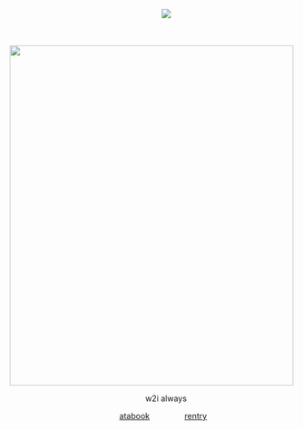 <p align="center">
⠀⠀⠀⠀⠀<img src="https://komarev.com/ghpvc/?username=borderIine&label=views&color=000000&flat" />

<p align="center">
‎ ‎   </p>

<p align="center">
  <img src="https://files.catbox.moe/4vw89q.webp" width="500" height="600">
</p>
<p align="center">
⠀⠀⠀⠀⠀w2i 
always

<div align="center">
 
⠀⠀⠀⠀[atabook](https://komaeda.atabook.org/)⠀⠀⠀⠀⠀⠀[rentry](https://rentry.co/komaedaaaa)
</div>
‎ 
